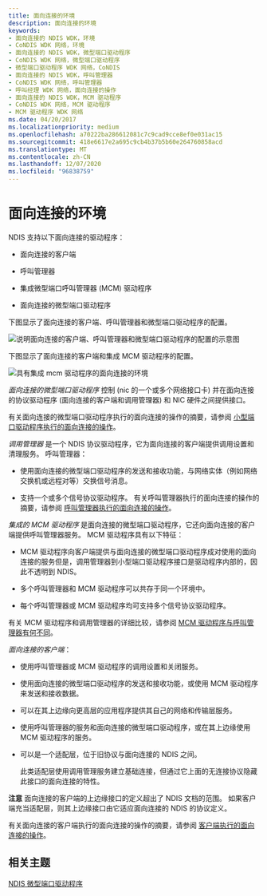 ```yaml
---
title: 面向连接的环境
description: 面向连接的环境
keywords:
- 面向连接的 NDIS WDK，环境
- CoNDIS WDK 网络，环境
- 面向连接的 NDIS WDK，微型端口驱动程序
- CoNDIS WDK 网络，微型端口驱动程序
- 微型端口驱动程序 WDK 网络，CoNDIS
- 面向连接的 NDIS WDK，呼叫管理器
- CoNDIS WDK 网络，呼叫管理器
- 呼叫经理 WDK 网络，面向连接的操作
- 面向连接的 NDIS WDK，MCM 驱动程序
- CoNDIS WDK 网络，MCM 驱动程序
- MCM 驱动程序 WDK 网络
ms.date: 04/20/2017
ms.localizationpriority: medium
ms.openlocfilehash: a70222ba286612081c7c9cad9cce8ef0e031ac15
ms.sourcegitcommit: 418e6617e2a695c9cb4b37b5b60e264760858acd
ms.translationtype: MT
ms.contentlocale: zh-CN
ms.lasthandoff: 12/07/2020
ms.locfileid: "96838759"
---
```

# <a name="connection-oriented-environment"></a>面向连接的环境





NDIS 支持以下面向连接的驱动程序：

-   面向连接的客户端

-   呼叫管理器

-   集成微型端口呼叫管理器 (MCM) 驱动程序

-   面向连接的微型端口驱动程序

下图显示了面向连接的客户端、呼叫管理器和微型端口驱动程序的配置。

![说明面向连接的客户端、呼叫管理器和微型端口驱动程序的配置的示意图](images/conormed.png)

下图显示了面向连接的客户端和集成 MCM 驱动程序的配置。

![具有集成 mcm 驱动程序的面向连接的环境](images/conorcli.png)

*面向连接的微型端口驱动程序* 控制 (nic 的一个或多个网络接口卡) 并在面向连接的协议驱动程序 (面向连接的客户端和调用管理器) 和 NIC 硬件之间提供接口。

有关面向连接的微型端口驱动程序执行的面向连接的操作的摘要，请参阅 [小型端口驱动程序执行的面向连接的操作](connection-oriented-operations-performed-by-miniport-drivers.md)。

*调用管理器* 是一个 NDIS 协议驱动程序，它为面向连接的客户端提供调用设置和清理服务。 呼叫管理器：

-   使用面向连接的微型端口驱动程序的发送和接收功能，与网络实体（例如网络交换机或远程对等）交换信号消息。

-   支持一个或多个信号协议驱动程序。 有关呼叫管理器执行的面向连接的操作的摘要，请参阅 [呼叫管理器执行的面向连接的操作](connection-oriented-operations-performed-by-call-managers.md)。

*集成的 MCM 驱动程序* 是面向连接的微型端口驱动程序，它还向面向连接的客户端提供呼叫管理器服务。 MCM 驱动程序具有以下特征：

-   MCM 驱动程序向客户端提供与面向连接的微型端口驱动程序成对使用的面向连接的服务但是，调用管理器到小型端口驱动程序接口是驱动程序内部的，因此不透明到 NDIS。

-   多个呼叫管理器和 MCM 驱动程序可以共存于同一个环境中。

-   每个呼叫管理器或 MCM 驱动程序均可支持多个信号协议驱动程序。

有关 MCM 驱动程序和调用管理器的详细比较，请参阅 [MCM 驱动程序与呼叫管理器有何不同](mcm-drivers-vs--call-managers.md)。

*面向连接的客户端*：

-   使用呼叫管理器或 MCM 驱动程序的调用设置和关闭服务。

-   使用面向连接的微型端口驱动程序的发送和接收功能，或使用 MCM 驱动程序来发送和接收数据。

-   可以在其上边缘向更高层的应用程序提供其自己的网络和传输层服务。

-   使用呼叫管理器的服务和面向连接的微型端口驱动程序，或在其上边缘使用 MCM 驱动程序的服务。

-   可以是一个适配层，位于旧协议与面向连接的 NDIS 之间。

    此类适配层使用调用管理服务建立基础连接，但通过它上面的无连接协议隐藏此接口的面向连接的特性。

**注意**  面向连接的客户端的上边缘接口的定义超出了 NDIS 文档的范围。 如果客户端充当适配层，则其上边缘接口由它适应面向连接的 NDIS 的协议定义。

 

有关面向连接的客户端执行的面向连接的操作的摘要，请参阅 [客户端执行的面向连接的操作](connection-oriented-operations-performed-by-clients.md)。

## <a name="related-topics"></a>相关主题


[NDIS 微型端口驱动程序](ndis-miniport-drivers2.md)

 

 






